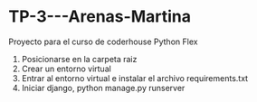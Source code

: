 # TP-3---Arenas-Martina
Proyecto para el curso de coderhouse Python Flex

1) Posicionarse en la carpeta raiz
2) Crear un entorno virtual
3) Entrar al entorno virtual e instalar el archivo requirements.txt
4) Iniciar django, python manage.py runserver
